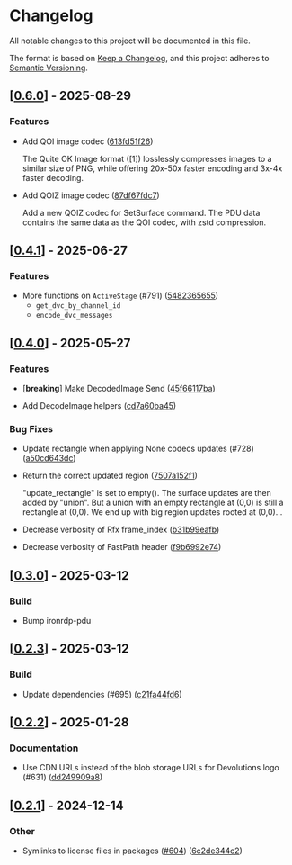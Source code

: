 # Changelog

All notable changes to this project will be documented in this file.

The format is based on [Keep a Changelog](https://keepachangelog.com/en/1.0.0/),
and this project adheres to [Semantic Versioning](https://semver.org/spec/v2.0.0.html).


## [[0.6.0](https://github.com/Devolutions/IronRDP/compare/ironrdp-session-v0.5.0...ironrdp-session-v0.6.0)] - 2025-08-29

### <!-- 1 -->Features

- Add QOI image codec ([613fd51f26](https://github.com/Devolutions/IronRDP/commit/613fd51f26315d8212662c46f8e625c541e4bb59)) 

  The Quite OK Image format ([1]) losslessly compresses images to a similar size
  of PNG, while offering 20x-50x faster encoding and 3x-4x faster decoding.

- Add QOIZ image codec ([87df67fdc7](https://github.com/Devolutions/IronRDP/commit/87df67fdc76ff4f39d4b83521e34bf3b5e2e73bb)) 

  Add a new QOIZ codec for SetSurface command. The PDU data contains the same
  data as the QOI codec, with zstd compression.

## [[0.4.1](https://github.com/Devolutions/IronRDP/compare/ironrdp-session-v0.4.0...ironrdp-session-v0.4.1)] - 2025-06-27

### <!-- 1 -->Features

- More functions on `ActiveStage` (#791) ([5482365655](https://github.com/Devolutions/IronRDP/commit/5482365655e5c171cd967eda401b01161a9f6602)) 
  - `get_dvc_by_channel_id`
  - `encode_dvc_messages`


## [[0.4.0](https://github.com/Devolutions/IronRDP/compare/ironrdp-session-v0.3.0...ironrdp-session-v0.4.0)] - 2025-05-27

### <!-- 1 -->Features

- [**breaking**] Make DecodedImage Send ([45f66117ba](https://github.com/Devolutions/IronRDP/commit/45f66117ba05170d95b21ec7d97017b44b954f28)) 

- Add DecodeImage helpers ([cd7a60ba45](https://github.com/Devolutions/IronRDP/commit/cd7a60ba45a0241be4ecf3860ec4f82b431a7ce2)) 

### <!-- 4 -->Bug Fixes

- Update rectangle when applying None codecs updates (#728) ([a50cd643dc](https://github.com/Devolutions/IronRDP/commit/a50cd643dce9621f314231b7598d2fd31e4718c6)) 

- Return the correct updated region ([7507a152f1](https://github.com/Devolutions/IronRDP/commit/7507a152f14db594e4067bbc01e243cfba77770f)) 

  "update_rectangle" is set to empty(). The surface updates are then added
  by "union". But a union with an empty rectangle at (0,0) is still a
  rectangle at (0,0). We end up with big region updates rooted at (0,0)...

- Decrease verbosity of Rfx frame_index ([b31b99eafb](https://github.com/Devolutions/IronRDP/commit/b31b99eafb0aac2a5e5a610af21a4027ae5cd698)) 

- Decrease verbosity of FastPath header ([f9b6992e74](https://github.com/Devolutions/IronRDP/commit/f9b6992e74abb929f3001e76abaff5d7215e1cb4)) 


## [[0.3.0](https://github.com/Devolutions/IronRDP/compare/ironrdp-session-v0.2.3...ironrdp-session-v0.3.0)] - 2025-03-12

### <!-- 7 -->Build

- Bump ironrdp-pdu

## [[0.2.3](https://github.com/Devolutions/IronRDP/compare/ironrdp-session-v0.2.2...ironrdp-session-v0.2.3)] - 2025-03-12

### <!-- 7 -->Build

- Update dependencies (#695) ([c21fa44fd6](https://github.com/Devolutions/IronRDP/commit/c21fa44fd6f3c6a6b74788ff68e83133c1314caa)) 


## [[0.2.2](https://github.com/Devolutions/IronRDP/compare/ironrdp-session-v0.2.1...ironrdp-session-v0.2.2)] - 2025-01-28

### <!-- 6 -->Documentation

- Use CDN URLs instead of the blob storage URLs for Devolutions logo (#631) ([dd249909a8](https://github.com/Devolutions/IronRDP/commit/dd249909a894004d4f728d30b3a4aa77a0f8193b)) 



## [[0.2.1](https://github.com/Devolutions/IronRDP/compare/ironrdp-session-v0.2.0...ironrdp-session-v0.2.1)] - 2024-12-14

### Other

- Symlinks to license files in packages ([#604](https://github.com/Devolutions/IronRDP/pull/604)) ([6c2de344c2](https://github.com/Devolutions/IronRDP/commit/6c2de344c2dd93ce9621834e0497ed7c3bfaf91a)) 
